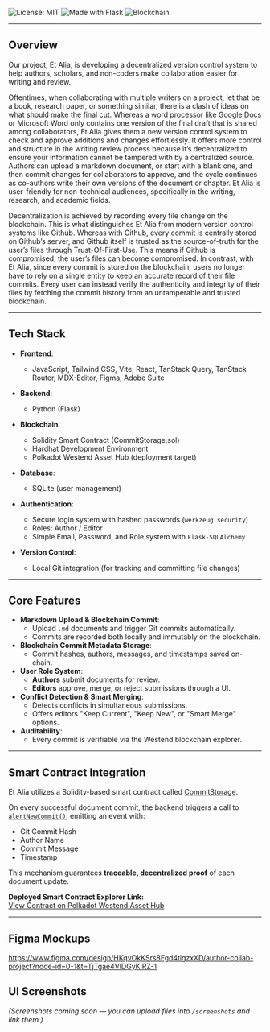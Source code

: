 ![License: MIT](https://img.shields.io/badge/License-MIT-yellow.svg)
![Made with Flask](https://img.shields.io/badge/Flask-Backend-blue)
![Blockchain](https://img.shields.io/badge/Blockchain-Polkadot%20Westend%20Asset%20Hub-29ABE2)

---

## Overview

Our project, Et Alia, is developing a decentralized version control system to help authors, scholars, and non-coders make collaboration easier for writing and review.

Oftentimes, when collaborating with multiple writers on a project, let that be a book, research paper, or something similar, there is a clash of ideas on what should make the final cut. Whereas a word processor like Google Docs or Microsoft Word only contains one version of the final draft that is shared among collaborators, Et Alia gives them a new version control system to check and approve additions and changes effortlessly. It offers more control and structure in the writing review process because it’s decentralized to ensure your information cannot be tampered with by a centralized source. Authors can upload a markdown document, or start with a blank one, and then commit changes for collaborators to approve, and the cycle continues as co-authors write their own versions of the document or chapter. Et Alia is user-friendly for non-technical audiences, specifically in the writing, research, and academic fields.

Decentralization is achieved by recording every file change on the blockchain. This is what distinguishes Et Alia from modern version control systems like Github. Whereas with Github, every commit is centrally stored on Github’s server, and Github itself is trusted as the source-of-truth for the user’s files through Trust-Of-First-Use. This means if Github is compromised, the user’s files can become compromised.
In contrast, with Et Alia, since every commit is stored on the blockchain, users no longer have to rely on a single entity to keep an accurate record of their file commits. Every user can instead verify the authenticity and integrity of their files by fetching the commit history from an untamperable and trusted blockchain.


---

## Tech Stack

- **Frontend**:
  - JavaScript, Tailwind CSS, Vite, React, TanStack Query, TanStack Router, MDX-Editor, Figma, Adobe Suite
- **Backend**:
  - Python (Flask)
- **Blockchain**:
  - Solidity Smart Contract (CommitStorage.sol)
  - Hardhat Development Environment
  - Polkadot Westend Asset Hub (deployment target)
- **Database**:
  - SQLite (user management)
- **Authentication**:
  - Secure login system with hashed passwords (`werkzeug.security`)
  - Roles: Author / Editor
  - Simple Email, Password, and Role system with `Flask-SQLAlchemy`
  
- **Version Control**:
  - Local Git integration (for tracking and committing file changes)

---

## Core Features

- **Markdown Upload & Blockchain Commit**:
  - Upload `.md` documents and trigger Git commits automatically.
  - Commits are recorded both locally and immutably on the blockchain.
- **Blockchain Commit Metadata Storage**:
  - Commit hashes, authors, messages, and timestamps saved on-chain.
- **User Role System**:
  - **Authors** submit documents for review.
  - **Editors** approve, merge, or reject submissions through a UI.
- **Conflict Detection & Smart Merging**:
  - Detects conflicts in simultaneous submissions.
  - Offers editors "Keep Current", "Keep New", or "Smart Merge" options.
- **Auditability**:
  - Every commit is verifiable via the Westend blockchain explorer.

---

## Smart Contract Integration

Et Alia utilizes a Solidity-based smart contract called [CommitStorage](./hardhat-blockchain/contracts/CommitStorage.sol).

On every successful document commit, the backend triggers a call to [`alertNewCommit()`](./hardhat-blockchain/contracts/CommitStorage.sol#L7), emitting an event with:

- Git Commit Hash
- Author Name
- Commit Message
- Timestamp

This mechanism guarantees **traceable, decentralized proof** of each document update.

**Deployed Smart Contract Explorer Link:**  
[View Contract on Polkadot Westend Asset Hub](https://blockscout-asset-hub.parity-chains-scw.parity.io/address/0x031a0698CCcB123504d0320b5edC01128529901A)

---

## Figma Mockups
https://www.figma.com/design/HKqvOkKSrs8Fgd4tigzxXD/author-collab-project?node-id=0-1&t=TjTgae4VlDGyKlRZ-1

## UI Screenshots

*(Screenshots coming soon — you can upload files into `/screenshots` and link them.)*






